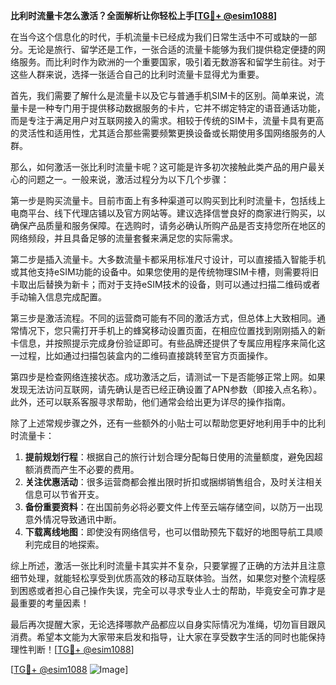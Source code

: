 **比利时流量卡怎么激活？全面解析让你轻松上手[[TG💪+ @esim1088](https://t.me/s/esim1088)]**

在当今这个信息化的时代，手机流量卡已经成为我们日常生活中不可或缺的一部分。无论是旅行、留学还是工作，一张合适的流量卡能够为我们提供稳定便捷的网络服务。而比利时作为欧洲的一个重要国家，吸引着无数游客和留学生前往。对于这些人群来说，选择一张适合自己的比利时流量卡显得尤为重要。

首先，我们需要了解什么是流量卡以及它与普通手机SIM卡的区别。简单来说，流量卡是一种专门用于提供移动数据服务的卡片，它并不绑定特定的语音通话功能，而是专注于满足用户对互联网接入的需求。相较于传统的SIM卡，流量卡具有更高的灵活性和适用性，尤其适合那些需要频繁更换设备或长期使用多国网络服务的人群。

那么，如何激活一张比利时流量卡呢？这可能是许多初次接触此类产品的用户最关心的问题之一。一般来说，激活过程分为以下几个步骤：

第一步是购买流量卡。目前市面上有多种渠道可以购买到比利时流量卡，包括线上电商平台、线下代理店铺以及官方网站等。建议选择信誉良好的商家进行购买，以确保产品质量和服务保障。在选购时，请务必确认所购产品是否支持您所在地区的网络频段，并且具备足够的流量套餐来满足您的实际需求。

第二步是插入流量卡。大多数流量卡都采用标准尺寸设计，可以直接插入智能手机或其他支持eSIM功能的设备中。如果您使用的是传统物理SIM卡槽，则需要将旧卡取出后替换为新卡；而对于支持eSIM技术的设备，则可以通过扫描二维码或者手动输入信息完成配置。

第三步是激活流程。不同的运营商可能有不同的激活方式，但总体上大致相同。通常情况下，您只需打开手机上的蜂窝移动设置页面，在相应位置找到刚刚插入的新卡信息，并按照提示完成身份验证即可。有些品牌还提供了专属应用程序来简化这一过程，比如通过扫描包装盒内的二维码直接跳转至官方页面操作。

第四步是检查网络连接状态。成功激活之后，请测试一下是否能够正常上网。如果发现无法访问互联网，请先确认是否已经正确设置了APN参数（即接入点名称）。此外，还可以联系客服寻求帮助，他们通常会给出更为详尽的操作指南。

除了上述常规步骤之外，还有一些额外的小贴士可以帮助您更好地利用手中的比利时流量卡：

1. **提前规划行程**：根据自己的旅行计划合理分配每日使用的流量额度，避免因超额消费而产生不必要的费用。
2. **关注优惠活动**：很多运营商都会推出限时折扣或捆绑销售组合，及时关注相关信息可以节省开支。
3. **备份重要资料**：在出国前务必将必要文件上传至云端存储空间，以防万一出现意外情况导致通讯中断。
4. **下载离线地图**：即使没有网络信号，也可以借助预先下载好的地图导航工具顺利完成目的地探索。

综上所述，激活一张比利时流量卡其实并不复杂，只要掌握了正确的方法并且注意细节处理，就能轻松享受到优质高效的移动互联体验。当然，如果您对整个流程感到困惑或者担心自己操作失误，完全可以寻求专业人士的帮助，毕竟安全可靠才是最重要的考量因素！

最后再次提醒大家，无论选择哪款产品都应以自身实际情况为准绳，切勿盲目跟风消费。希望本文能为大家带来启发和指导，让大家在享受数字生活的同时也能保持理性判断！[[TG💪+ @esim1088](https://t.me/s/esim1088)]

[[TG💪+ @esim1088](https://t.me/s/esim1088) ![Image](https://i.postimg.cc/4NQfJmqS/Snipaste-2025-05-13-00-14-12.png)]